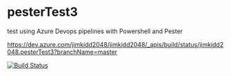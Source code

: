 # pesterTest3
test using Azure Devops pipelines with Powershell and Pester

<https://dev.azure.com/jimkidd2048/jimkidd2048/_apis/build/status/jimkidd2048.pesterTest3?branchName=master>

[![Build Status](https://dev.azure.com/jimkidd2048/jimkidd2048/_apis/build/status/jimkidd2048.pesterTest3?branchName=master)](https://dev.azure.com/jimkidd2048/jimkidd2048/_build/latest?definitionId=2&branchName=master)
